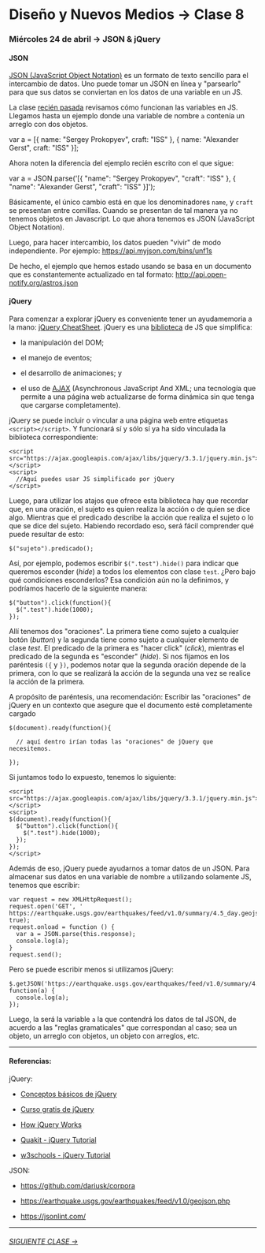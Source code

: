# Diseño y Nuevos Medios → Clase 8  

### Miércoles 24 de abril → JSON & jQuery

#### JSON

[JSON (JavaScript Object Notation)](https://www.json.org/json-es.html) es un formato de texto sencillo para el intercambio de datos. Uno puede tomar un JSON en línea y "parsearlo" para que sus datos se conviertan en los datos de una variable en un JS. 

La clase [recién pasada](https://github.com/profesorfaco/dno037-2019/tree/gh-pages/clase-07) revisamos cómo funcionan las variables en JS. Llegamos hasta un ejemplo donde una variable de nombre `a` contenía un arreglo con dos objetos.

var a = [{ name: "Sergey Prokopyev", craft: "ISS" }, { name: "Alexander Gerst", craft: "ISS" }];

Ahora noten la diferencia del ejemplo recién escrito con el que sigue: 

var a = JSON.parse('[{ "name": "Sergey Prokopyev", "craft": "ISS" }, { "name": "Alexander Gerst", "craft": "ISS" }]');

Básicamente, el único cambio está en que los denominadores `name`, y `craft` se presentan entre comillas. Cuando se presentan de tal manera ya no tenemos objetos en Javascript. Lo que ahora tenemos es JSON (JavaScript Object Notation).

Luego, para hacer intercambio, los datos pueden "vivir" de modo independiente. Por ejemplo: https://api.myjson.com/bins/unf1s

De hecho, el ejemplo que hemos estado usando se basa en un documento que es constantemente actualizado en tal formato: http://api.open-notify.org/astros.json

#### jQuery

Para comenzar a explorar jQuery es conveniente tener un ayudamemoria a la mano: [jQuery CheatSheet](https://htmlcheatsheet.com/jquery/). jQuery es una [biblioteca](https://es.wikipedia.org/wiki/Biblioteca_(informática)) de JS que simplifica:

- la manipulación del DOM; 

- el manejo de eventos;

- el desarrollo de animaciones; y 

- el uso de [AJAX](https://www.codementor.io/sheena/ajax-tutorial-web-development-du107rzaq) (Asynchronous JavaScript And XML; una tecnología que permite a una página web actualizarse de forma dinámica sin que tenga que cargarse completamente).

jQuery se puede incluir o vincular a una página web entre etiquetas `<script></script>`. Y funcionará sí y sólo sí ya ha sido vinculada la biblioteca correspondiente: 

```
<script src="https://ajax.googleapis.com/ajax/libs/jquery/3.3.1/jquery.min.js"></script>
<script>
  //Aquí puedes usar JS simplificado por jQuery
</script>
```

Luego, para utilizar los atajos que ofrece esta biblioteca hay que recordar que, en una oración, el sujeto es quien realiza la acción o de quien se dice algo. Mientras que el predicado describe la acción que realiza el sujeto o lo que se dice del sujeto. Habiendo recordado eso, será fácil comprender qué puede resultar de esto: 

```$("sujeto").predicado();```

Así, por ejemplo, podemos escribir `$(".test").hide()` para indicar que queremos esconder (*hide*) a todos los elementos con clase `test`. ¿Pero bajo qué condiciones esconderlos? Esa condición aún no la definimos, y podríamos hacerlo de la siguiente manera:
 
```
$("button").click(function(){
  $(".test").hide(1000);
});
```

Allí tenemos dos "oraciones". La primera tiene como sujeto a cualquier botón (*button*) y la segunda tiene como sujeto a cualquier elemento de clase *test*. El predicado de la primera es "hacer click" (*click*), mientras el predicado de la segunda es "esconder" (*hide*). Si nos fijamos en los paréntesis `({` y `})`, podemos notar que la segunda oración depende de la primera, con lo que se realizará la acción de la segunda una vez se realice la acción de la primera.

A propósito de paréntesis, una recomendación: Escribir las "oraciones" de jQuery en un contexto que asegure que el documento esté completamente cargado

```
$(document).ready(function(){

  // aquí dentro irían todas las "oraciones" de jQuery que necesitemos.

});
```

Si juntamos todo lo expuesto, tenemos lo siguiente: 

```
<script src="https://ajax.googleapis.com/ajax/libs/jquery/3.3.1/jquery.min.js"></script>
<script>
$(document).ready(function(){
  $("button").click(function(){
    $(".test").hide(1000);
  });
});
</script>
```

Además de eso, jQuery puede ayudarnos a tomar datos de un JSON. Para almacenar sus datos en una variable de nombre `a` utilizando solamente JS, tenemos que escribir:

```
var request = new XMLHttpRequest();
request.open('GET', ' https://earthquake.usgs.gov/earthquakes/feed/v1.0/summary/4.5_day.geojson', true);
request.onload = function () {
  var a = JSON.parse(this.response);
  console.log(a);
}
request.send();	
```

Pero se puede escribir menos si utilizamos jQuery: 

```
$.getJSON('https://earthquake.usgs.gov/earthquakes/feed/v1.0/summary/4.5_day.geojson', function(a) {
  console.log(a);
});
```

Luego, la será la variable `a` la que contendrá los datos de tal JSON, de acuerdo a las "reglas gramaticales" que correspondan al caso; sea un objeto, un arreglo con objetos, un objeto con arreglos, etc. 


- - - - - - -

#### Referencias:

jQuery:

- [Conceptos básicos de jQuery](https://www.arkaitzgarro.com/jquery/capitulo-3.html#conceptos-basicos-de-jquery)

- [Curso gratis de jQuery](https://codigofacilito.com/cursos/jquery)

- [How jQuery Works](https://learn.jquery.com/about-jquery/how-jquery-works/)

- [Quakit - jQuery Tutorial](https://www.quackit.com/jquery/tutorial/what_is_jquery.cfm)

- [w3schools - jQuery Tutorial](https://www.w3schools.com/jquery/default.asp)

JSON:

- https://github.com/dariusk/corpora

- https://earthquake.usgs.gov/earthquakes/feed/v1.0/geojson.php

- https://jsonlint.com/


- - - - - - - 

###### [SIGUIENTE CLASE →](https://github.com/profesorfaco/dno037-2019/tree/gh-pages/clase-09)
